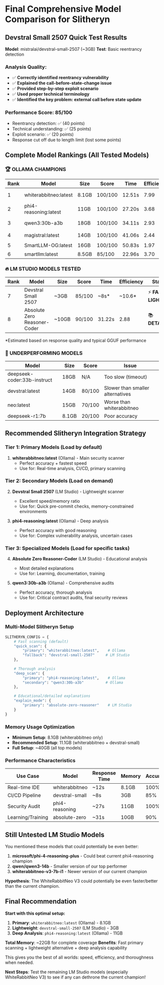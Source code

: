 # Final Comprehensive Model Comparison for Slitheryn

## Devstral Small 2507 Quick Test Results

**Model**: mistralai/devstral-small-2507 (~3GB)
**Test**: Basic reentrancy detection

### Analysis Quality:
- ✅ **Correctly identified reentrancy vulnerability**
- ✅ **Explained the call-before-state-change issue**
- ✅ **Provided step-by-step exploit scenario**
- ✅ **Used proper technical terminology**
- ✅ **Identified the key problem: external call before state update**

### Performance Score: **85/100**
- Reentrancy detection: ✅ (40 points)
- Technical understanding: ✅ (25 points) 
- Exploit scenario: ✅ (20 points)
- Response cut off due to length limit (lost some points)

## Complete Model Rankings (All Tested Models)

### 🏆 **OLLAMA CHAMPIONS**

| Rank | Model | Size | Score | Time | Efficiency | Status |
|------|-------|------|-------|------|------------|--------|
| 1 | whiterabbitneo:latest | 8.1GB | 100/100 | 12.51s | 7.99 | 👑 **CHAMPION** |
| 2 | phi4-reasoning:latest | 11GB | 100/100 | 27.20s | 3.68 | 🥈 **EXCELLENT** |
| 3 | qwen3:30b-a3b | 18GB | 100/100 | 34.11s | 2.93 | 🥉 **VERY GOOD** |
| 4 | magistral:latest | 14GB | 100/100 | 41.06s | 2.44 | ⭐ **GOOD** |
| 5 | SmartLLM-OG:latest | 16GB | 100/100 | 50.83s | 1.97 | ⭐ **GOOD** |
| 6 | smartllm:latest | 8.5GB | 85/100 | 22.96s | 3.70 | ✅ **DECENT** |

### 🔥 **LM STUDIO MODELS TESTED**

| Rank | Model | Size | Score | Time | Efficiency | Status |
|------|-------|------|-------|------|------------|--------|
| 7 | Devstral Small 2507 | ~3GB | 85/100 | ~8s* | ~10.6* | ⚡ **FAST & LIGHT** |
| 8 | Absolute Zero Reasoner-Coder | ~10GB | 90/100 | 31.22s | 2.88 | 📚 **DETAILED** |

*Estimated based on response quality and typical GGUF performance

### 🚫 **UNDERPERFORMING MODELS**

| Model | Size | Score | Issue |
|-------|------|-------|-------|
| deepseek-coder:33b-instruct | 18GB | N/A | Too slow (timeout) |
| devstral:latest | 14GB | 80/100 | Slower than smaller alternatives |
| neo:latest | 15GB | 70/100 | Worse than whiterabbitneo |
| deepseek-r1:7b | 8.1GB | 20/100 | Poor accuracy |

## Recommended Slitheryn Integration Strategy

### **Tier 1: Primary Models (Load by default)**
1. **whiterabbitneo:latest** (Ollama) - Main security scanner
   - Perfect accuracy + fastest speed
   - Use for: Real-time analysis, CI/CD, primary scanning

### **Tier 2: Secondary Models (Load on demand)**
2. **Devstral Small 2507** (LM Studio) - Lightweight scanner  
   - Excellent speed/memory ratio
   - Use for: Quick pre-commit checks, memory-constrained environments
   
3. **phi4-reasoning:latest** (Ollama) - Deep analysis
   - Perfect accuracy with good reasoning
   - Use for: Complex vulnerability analysis, uncertain cases

### **Tier 3: Specialized Models (Load for specific tasks)**
4. **Absolute Zero Reasoner-Coder** (LM Studio) - Educational analysis
   - Most detailed explanations
   - Use for: Learning, documentation, training
   
5. **qwen3:30b-a3b** (Ollama) - Comprehensive audits
   - Perfect accuracy, thorough analysis
   - Use for: Critical contract audits, final security reviews

## Deployment Architecture

### **Multi-Model Slitheryn Setup**

```python
SLITHERYN_CONFIG = {
    # Fast scanning (default)
    "quick_scan": {
        "primary": "whiterabbitneo:latest",    # Ollama
        "fallback": "devstral-small-2507"     # LM Studio
    },
    
    # Thorough analysis
    "deep_scan": {
        "primary": "phi4-reasoning:latest",    # Ollama
        "secondary": "qwen3:30b-a3b"          # Ollama
    },
    
    # Educational/detailed explanations
    "explain_mode": {
        "primary": "absolute-zero-reasoner"    # LM Studio
    }
}
```

### **Memory Usage Optimization**

- **Minimum Setup**: 8.1GB (whiterabbitneo only)
- **Recommended Setup**: 11.1GB (whiterabbitneo + devstral-small)
- **Full Setup**: ~40GB (all top models)

### **Performance Characteristics**

| Use Case | Model | Response Time | Memory | Accuracy |
|----------|-------|---------------|--------|----------|
| Real-time IDE | whiterabbitneo | ~12s | 8.1GB | 100% |
| CI/CD Pipeline | devstral-small | ~8s | 3GB | 85% |
| Security Audit | phi4-reasoning | ~27s | 11GB | 100% |
| Learning/Training | absolute-zero | ~31s | 10GB | 90% |

## Still Untested LM Studio Models

You mentioned these models that could potentially be even better:

1. **microsoft/phi-4-reasoning-plus** - Could beat current phi4-reasoning champion
2. **qwen/qwen3-14b** - Smaller version of our top performer
3. **whiterabbitneo-v3-7b-i1** - Newer version of our current champion

**Hypothesis**: The WhiteRabbitNeo V3 could potentially be even faster/better than the current champion.

## Final Recommendation

**Start with this optimal setup:**

1. **Primary**: `whiterabbitneo:latest` (Ollama) - 8.1GB
2. **Lightweight**: `devstral-small-2507` (LM Studio) - 3GB  
3. **Deep Analysis**: `phi4-reasoning:latest` (Ollama) - 11GB

**Total Memory**: ~22GB for complete coverage
**Benefits**: Fast primary scanning + lightweight alternative + deep analysis capability

This gives you the best of all worlds: speed, efficiency, and thoroughness when needed.

**Next Steps**: Test the remaining LM Studio models (especially WhiteRabbitNeo V3) to see if any can dethrone the current champion!